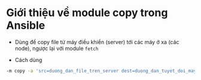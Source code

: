 ﻿# Giới thiệu về module copy trong Ansible
- Dùng để copy file từ máy điều khiển (server) tới các máy ở xa (các node), ngược lại với module `fetch`

- Cách dùng
```sh
-m copy -a 'src=duong_dan_file_tren_server dest=duong_dan_tuyet_doi_may_o_xa'
```